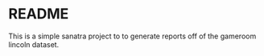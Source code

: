 README
======

This is a simple sanatra project to to generate reports off of the gameroom lincoln dataset.